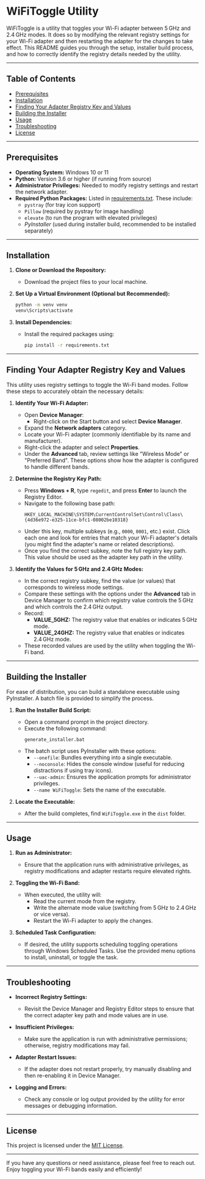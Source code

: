 # WiFiToggle Utility

WiFiToggle is a utility that toggles your Wi-Fi adapter between 5 GHz and 2.4 GHz modes. It does so by modifying the relevant registry settings for your Wi-Fi adapter and then restarting the adapter for the changes to take effect. This README guides you through the setup, installer build process, and how to correctly identify the registry details needed by the utility.

---

## Table of Contents

- [Prerequisites](#prerequisites)
- [Installation](#installation)
- [Finding Your Adapter Registry Key and Values](#finding-your-adapter-registry-key-and-values)
- [Building the Installer](#building-the-installer)
- [Usage](#usage)
- [Troubleshooting](#troubleshooting)
- [License](#license)

---

## Prerequisites

- **Operating System:** Windows 10 or 11
- **Python:** Version 3.6 or higher (if running from source)
- **Administrator Privileges:** Needed to modify registry settings and restart the network adapter.
- **Required Python Packages:** Listed in [requirements.txt](requirements.txt). These include:
    - `pystray` (for tray icon support)
    - `Pillow` (required by pystray for image handling)
    - `elevate` (to run the program with elevated privileges)
    - *PyInstaller* (used during installer build, recommended to be installed separately)

---

## Installation

1. **Clone or Download the Repository:**
    - Download the project files to your local machine.

2. **Set Up a Virtual Environment (Optional but Recommended):**
   ```bash
   python -m venv venv
   venv\Scripts\activate
   ```

3. **Install Dependencies:**
    - Install the required packages using:
      ```bash
      pip install -r requirements.txt
      ```

---

## Finding Your Adapter Registry Key and Values

This utility uses registry settings to toggle the Wi-Fi band modes. Follow these steps to accurately obtain the necessary details:

1. **Identify Your Wi-Fi Adapter:**
    - Open **Device Manager**:
        - Right-click on the Start button and select **Device Manager**.
    - Expand the **Network adapters** category.
    - Locate your Wi-Fi adapter (commonly identifiable by its name and manufacturer).
    - Right-click the adapter and select **Properties**.
    - Under the **Advanced** tab, review settings like "Wireless Mode" or "Preferred Band". These options show how the adapter is configured to handle different bands.

2. **Determine the Registry Key Path:**
    - Press **Windows + R**, type `regedit`, and press **Enter** to launch the Registry Editor.
    - Navigate to the following base path:
      ```
      HKEY_LOCAL_MACHINE\SYSTEM\CurrentControlSet\Control\Class\{4d36e972-e325-11ce-bfc1-08002be10318}
      ```
    - Under this key, multiple subkeys (e.g., `0000`, `0001`, etc.) exist. Click each one and look for entries that match your Wi-Fi adapter's details (you might find the adapter's name or related descriptions).
    - Once you find the correct subkey, note the full registry key path. This value should be used as the adapter key path in the utility.

3. **Identify the Values for 5 GHz and 2.4 GHz Modes:**
    - In the correct registry subkey, find the value (or values) that corresponds to wireless mode settings.
    - Compare these settings with the options under the **Advanced** tab in Device Manager to confirm which registry value controls the 5 GHz and which controls the 2.4 GHz output.
    - Record:
        - **VALUE_5GHZ:** The registry value that enables or indicates 5 GHz mode.
        - **VALUE_24GHZ:** The registry value that enables or indicates 2.4 GHz mode.
    - These recorded values are used by the utility when toggling the Wi-Fi band.

---

## Building the Installer

For ease of distribution, you can build a standalone executable using PyInstaller. A batch file is provided to simplify the process.

1. **Run the Installer Build Script:**
    - Open a command prompt in the project directory.
    - Execute the following command:
      ```plain text
      generate_installer.bat
      ```
    - The batch script uses PyInstaller with these options:
        - `--onefile`: Bundles everything into a single executable.
        - `--noconsole`: Hides the console window (useful for reducing distractions if using tray icons).
        - `--uac-admin`: Ensures the application prompts for administrator privileges.
        - `--name WiFiToggle`: Sets the name of the executable.

2. **Locate the Executable:**
    - After the build completes, find `WiFiToggle.exe` in the `dist` folder.

---

## Usage

1. **Run as Administrator:**
    - Ensure that the application runs with administrative privileges, as registry modifications and adapter restarts require elevated rights.

2. **Toggling the Wi-Fi Band:**
    - When executed, the utility will:
        - Read the current mode from the registry.
        - Write the alternate mode value (switching from 5 GHz to 2.4 GHz or vice versa).
        - Restart the Wi-Fi adapter to apply the changes.

3. **Scheduled Task Configuration:**
    - If desired, the utility supports scheduling toggling operations through Windows Scheduled Tasks. Use the provided menu options to install, uninstall, or toggle the task.

---

## Troubleshooting

- **Incorrect Registry Settings:**
    - Revisit the Device Manager and Registry Editor steps to ensure that the correct adapter key path and mode values are in use.

- **Insufficient Privileges:**
    - Make sure the application is run with administrative permissions; otherwise, registry modifications may fail.

- **Adapter Restart Issues:**
    - If the adapter does not restart properly, try manually disabling and then re-enabling it in Device Manager.

- **Logging and Errors:**
    - Check any console or log output provided by the utility for error messages or debugging information.

---

## License

This project is licensed under the [MIT License](LICENSE).

---

If you have any questions or need assistance, please feel free to reach out. Enjoy toggling your Wi-Fi bands easily and efficiently!